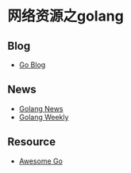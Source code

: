 # 网络资源之golang

## Blog

- [Go Blog](https://blog.golang.org/index)

## News

- [Golang News](https://golangnews.com/)
- [Golang Weekly](https://golangweekly.com/issues)

## Resource

- [Awesome Go](https://github.com/avelino/awesome-go)
